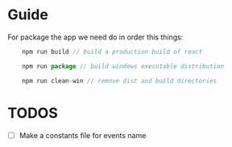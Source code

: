 # Guide

For package the app we need do in order this things:

```js
    npm run build // build a production build of react
```

```js
    npm run package // build windows executable distribution
```

```js
    npm run clean-win // remove dist and build directories
```

# TODOS

-  [ ] Make a constants file for events name
